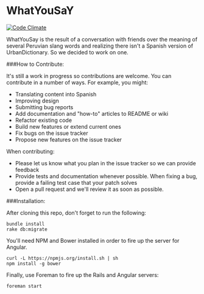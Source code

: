 WhatYouSaY
======

[![Code
Climate](https://codeclimate.com/github/freddyrangel/whatyousay.png)](https://codeclimate.com/github/freddyrangel/whatyousay)


WhatYouSay is the result of a conversation with friends over the meaning of
several Peruvian slang words and realizing there isn't a Spanish version of
UrbanDictionary. So we decided to work on one.

###How to Contribute:

It's still a work in progress so contributions are welcome. You can contribute
in a number of ways. For example, you might:

* Translating content into Spanish
* Improving design
* Submitting bug reports
* Add documentation and "how-to" articles to README or wiki
* Refactor existing code
* Build new features or extend current ones
* Fix bugs on the issue tracker
* Propose new features on the issue tracker

When contributing:

* Please let us know what you plan in the issue tracker so we can provide
  feedback
* Provide tests and documentation whenever possible. When fixing a bug, provide
  a failing test case that your patch solves
* Open a pull request and we'll review it as soon as possible.

###Installation:

After cloning this repo, don't forget to run the following:

```console
bundle install
rake db:migrate
```

You'll need NPM and Bower installed in order to fire up the server for Angular.

```console
curl -L https://npmjs.org/install.sh | sh
npm install -g bower
```

Finally, use Foreman to fire up the Rails and Angular servers:

```console
foreman start
```
